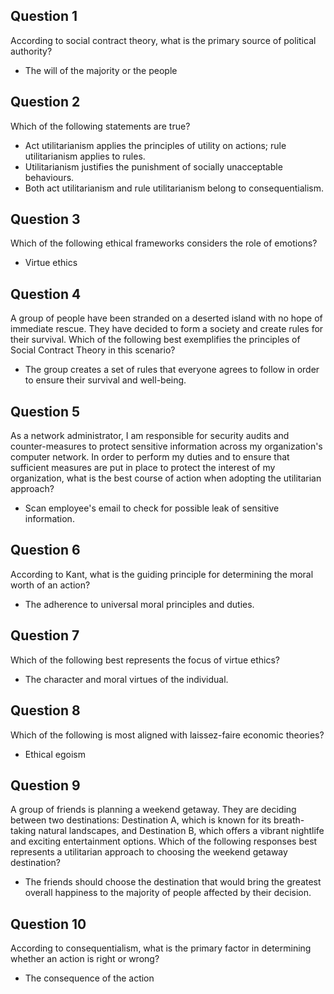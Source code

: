 ## Question 1
According to social contract theory, what is the primary source of political authority?
- The will of the majority or the people

## Question 2
Which of the following statements are true?
- Act utilitarianism applies the principles of utility on actions; rule utilitarianism applies to rules.
- Utilitarianism justifies the punishment of socially unacceptable behaviours.
- Both act utilitarianism and rule utilitarianism belong to consequentialism.

## Question 3
Which of the following ethical frameworks considers the role of emotions?
- Virtue ethics

## Question 4
A group of people have been stranded on a deserted island with no hope of immediate rescue. They have decided to form a society and create rules for their survival. Which of the following best exemplifies the principles of Social Contract Theory in this scenario?
- The group creates a set of rules that everyone agrees to follow in order to ensure their survival and well-being.

## Question 5
As a network administrator, I am responsible for security audits and counter-measures to protect sensitive information across my organization's computer network. In order to perform my duties and to ensure that sufficient measures are put in place to protect the interest of my organization, what is the best course of action when adopting the utilitarian approach?
- Scan employee's email to check for possible leak of sensitive information.

## Question 6
According to Kant, what is the guiding principle for determining the moral worth of an action?
- The adherence to universal moral principles and duties.

## Question 7
Which of the following best represents the focus of virtue ethics?
- The character and moral virtues of the individual.

## Question 8
Which of the following is most aligned with laissez-faire economic theories?
- Ethical egoism

## Question 9
A group of friends is planning a weekend getaway. They are deciding between two destinations: Destination A, which is known for its breath-taking natural landscapes, and Destination B, which offers a vibrant nightlife and exciting entertainment options. Which of the following responses best represents a utilitarian approach to choosing the weekend getaway destination?
- The friends should choose the destination that would bring the greatest overall happiness to the majority of people affected by their decision.

## Question 10
According to consequentialism, what is the primary factor in determining whether an action is right or wrong?
- The consequence of the action
